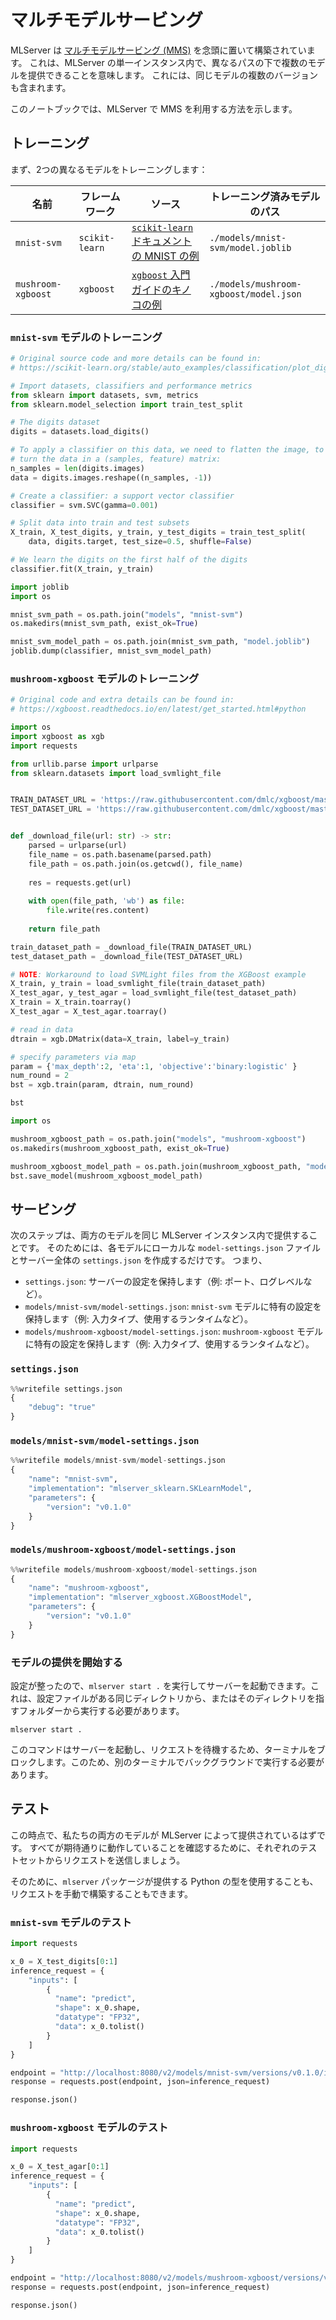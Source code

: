<!--
# Multi-Model Serving

MLServer has been built with [Multi-Model Serving (MMS)](https://www.seldon.io/what-is-multi-model-serving-and-how-does-it-transform-your-ml-infrastructure) in mind.
This means that, within a single instance of MLServer, you can serve multiple models under different paths.
This also includes multiple versions of the same model.

This notebook shows an example of how you can leverage MMS with MLServer.
-->

# マルチモデルサービング

MLServer は [マルチモデルサービング (MMS)](https://www.seldon.io/what-is-multi-model-serving-and-how-does-it-transform-your-ml-infrastructure) を念頭に置いて構築されています。
これは、MLServer の単一インスタンス内で、異なるパスの下で複数のモデルを提供できることを意味します。
これには、同じモデルの複数のバージョンも含まれます。

このノートブックでは、MLServer で MMS を利用する方法を示します。

<!--
## Training

We will first start by training 2 different models:

| Name               | Framework      | Source                                                                                                                                              | Trained Model Path          |
| ------------------ | -------------- | --------------------------------------------------------------------------------------------------------------------------------------------------- | --------------------------- |
| `mnist-svm`        | `scikit-learn` | [MNIST example from the `scikit-learn` documentation](https://scikit-learn.org/stable/auto_examples/classification/plot_digits_classification.html) | `./models/mnist-svm/model.joblib`        |
| `mushroom-xgboost` | `xgboost`      | [Mushrooms example from the `xgboost` Getting Started guide](https://xgboost.readthedocs.io/en/latest/get_started.html#python)                      | `./models/mushroom-xgboost/model.json` |
-->

## トレーニング

まず、2つの異なるモデルをトレーニングします：

| 名前               | フレームワーク      | ソース                                                                                                                                              | トレーニング済みモデルのパス          |
| ------------------ | -------------- | --------------------------------------------------------------------------------------------------------------------------------------------------- | --------------------------- |
| `mnist-svm`        | `scikit-learn` | [`scikit-learn` ドキュメントの MNIST の例](https://scikit-learn.org/stable/auto_examples/classification/plot_digits_classification.html) | `./models/mnist-svm/model.joblib`        |
| `mushroom-xgboost` | `xgboost`      | [`xgboost` 入門ガイドのキノコの例](https://xgboost.readthedocs.io/en/latest/get_started.html#python)                      | `./models/mushroom-xgboost/model.json` |

<!--
### Training our `mnist-svm` model
-->

### `mnist-svm` モデルのトレーニング


```python
# Original source code and more details can be found in:
# https://scikit-learn.org/stable/auto_examples/classification/plot_digits_classification.html

# Import datasets, classifiers and performance metrics
from sklearn import datasets, svm, metrics
from sklearn.model_selection import train_test_split

# The digits dataset
digits = datasets.load_digits()

# To apply a classifier on this data, we need to flatten the image, to
# turn the data in a (samples, feature) matrix:
n_samples = len(digits.images)
data = digits.images.reshape((n_samples, -1))

# Create a classifier: a support vector classifier
classifier = svm.SVC(gamma=0.001)

# Split data into train and test subsets
X_train, X_test_digits, y_train, y_test_digits = train_test_split(
    data, digits.target, test_size=0.5, shuffle=False)

# We learn the digits on the first half of the digits
classifier.fit(X_train, y_train)
```


```python
import joblib
import os

mnist_svm_path = os.path.join("models", "mnist-svm")
os.makedirs(mnist_svm_path, exist_ok=True)

mnist_svm_model_path = os.path.join(mnist_svm_path, "model.joblib")
joblib.dump(classifier, mnist_svm_model_path)
```

<!--
### Training our `mushroom-xgboost` model
-->

### `mushroom-xgboost` モデルのトレーニング

```python
# Original code and extra details can be found in:
# https://xgboost.readthedocs.io/en/latest/get_started.html#python

import os
import xgboost as xgb
import requests

from urllib.parse import urlparse
from sklearn.datasets import load_svmlight_file


TRAIN_DATASET_URL = 'https://raw.githubusercontent.com/dmlc/xgboost/master/demo/data/agaricus.txt.train'
TEST_DATASET_URL = 'https://raw.githubusercontent.com/dmlc/xgboost/master/demo/data/agaricus.txt.test'


def _download_file(url: str) -> str:
    parsed = urlparse(url)
    file_name = os.path.basename(parsed.path)
    file_path = os.path.join(os.getcwd(), file_name)
    
    res = requests.get(url)
    
    with open(file_path, 'wb') as file:
        file.write(res.content)
    
    return file_path

train_dataset_path = _download_file(TRAIN_DATASET_URL)
test_dataset_path = _download_file(TEST_DATASET_URL)

# NOTE: Workaround to load SVMLight files from the XGBoost example
X_train, y_train = load_svmlight_file(train_dataset_path)
X_test_agar, y_test_agar = load_svmlight_file(test_dataset_path)
X_train = X_train.toarray()
X_test_agar = X_test_agar.toarray()

# read in data
dtrain = xgb.DMatrix(data=X_train, label=y_train)

# specify parameters via map
param = {'max_depth':2, 'eta':1, 'objective':'binary:logistic' }
num_round = 2
bst = xgb.train(param, dtrain, num_round)

bst
```


```python
import os

mushroom_xgboost_path = os.path.join("models", "mushroom-xgboost")
os.makedirs(mushroom_xgboost_path, exist_ok=True)

mushroom_xgboost_model_path = os.path.join(mushroom_xgboost_path, "model.json")
bst.save_model(mushroom_xgboost_model_path)
```

<!--
## Serving

The next step will be serving both our models within the same MLServer instance.
For that, we will just need to create a `model-settings.json` file local to each of our models and a server-wide `settings.json`.
That is,

- `settings.json`: holds the configuration of our server (e.g. ports, log level, etc.).
- `models/mnist-svm/model-settings.json`: holds the configuration specific to our `mnist-svm` model (e.g. input type, runtime to use, etc.).
- `models/mushroom-xgboost/model-settings.json`: holds the configuration specific to our `mushroom-xgboost` model (e.g. input type, runtime to use, etc.).
-->

## サービング

次のステップは、両方のモデルを同じ MLServer インスタンス内で提供することです。
そのためには、各モデルにローカルな `model-settings.json` ファイルとサーバー全体の `settings.json` を作成するだけです。
つまり、

- `settings.json`: サーバーの設定を保持します（例: ポート、ログレベルなど）。
- `models/mnist-svm/model-settings.json`: `mnist-svm` モデルに特有の設定を保持します（例: 入力タイプ、使用するランタイムなど）。
- `models/mushroom-xgboost/model-settings.json`: `mushroom-xgboost` モデルに特有の設定を保持します（例: 入力タイプ、使用するランタイムなど）。

### `settings.json`


```python
%%writefile settings.json
{
    "debug": "true"
}
```

### `models/mnist-svm/model-settings.json`


```python
%%writefile models/mnist-svm/model-settings.json
{
    "name": "mnist-svm",
    "implementation": "mlserver_sklearn.SKLearnModel",
    "parameters": {
        "version": "v0.1.0"
    }
}
```

### `models/mushroom-xgboost/model-settings.json`


```python
%%writefile models/mushroom-xgboost/model-settings.json
{
    "name": "mushroom-xgboost",
    "implementation": "mlserver_xgboost.XGBoostModel",
    "parameters": {
        "version": "v0.1.0"
    }
}

```

<!--
### Start serving our model

Now that we have our config in-place, we can start the server by running `mlserver start .`. This needs to either be ran from the same directory where our config files are or pointing to the folder where they are.
-->

### モデルの提供を開始する

設定が整ったので、`mlserver start .` を実行してサーバーを起動できます。これは、設定ファイルがある同じディレクトリから、またはそのディレクトリを指すフォルダーから実行する必要があります。

```shell
mlserver start .
```

<!--
Since this command will start the server and block the terminal, waiting for requests, this will need to be ran in the background on a separate terminal.
-->

このコマンドはサーバーを起動し、リクエストを待機するため、ターミナルをブロックします。このため、別のターミナルでバックグラウンドで実行する必要があります。

<!--
## Testing

By this point, we should have both our models getting served by MLServer.
To make sure that everything is working as expected, let's send a request from each test set.

For that, we can use the Python types that the `mlserver` package provides out of box, or we can build our request manually.
-->

## テスト

この時点で、私たちの両方のモデルが MLServer によって提供されているはずです。
すべてが期待通りに動作していることを確認するために、それぞれのテストセットからリクエストを送信しましょう。

そのために、`mlserver` パッケージが提供する Python の型を使用することも、リクエストを手動で構築することもできます。

<!--
### Testing our `mnist-svm` model
-->

### `mnist-svm` モデルのテスト

```python
import requests

x_0 = X_test_digits[0:1]
inference_request = {
    "inputs": [
        {
          "name": "predict",
          "shape": x_0.shape,
          "datatype": "FP32",
          "data": x_0.tolist()
        }
    ]
}

endpoint = "http://localhost:8080/v2/models/mnist-svm/versions/v0.1.0/infer"
response = requests.post(endpoint, json=inference_request)

response.json()
```

<!--
### Testing our `mushroom-xgboost` model
-->

### `mushroom-xgboost` モデルのテスト


```python
import requests

x_0 = X_test_agar[0:1]
inference_request = {
    "inputs": [
        {
          "name": "predict",
          "shape": x_0.shape,
          "datatype": "FP32",
          "data": x_0.tolist()
        }
    ]
}

endpoint = "http://localhost:8080/v2/models/mushroom-xgboost/versions/v0.1.0/infer"
response = requests.post(endpoint, json=inference_request)

response.json()
```


```python

```
